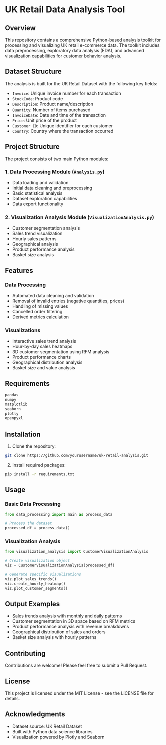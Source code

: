 # UK Retail Data Analysis Tool

## Overview
This repository contains a comprehensive Python-based analysis toolkit for processing and visualizing UK retail e-commerce data. The toolkit includes data preprocessing, exploratory data analysis (EDA), and advanced visualization capabilities for customer behavior analysis.

## Dataset Structure
The analysis is built for the UK Retail Dataset with the following key fields:
- `Invoice`: Unique invoice number for each transaction
- `StockCode`: Product code
- `Description`: Product name/description
- `Quantity`: Number of items purchased
- `InvoiceDate`: Date and time of the transaction
- `Price`: Unit price of the product
- `Customer ID`: Unique identifier for each customer
- `Country`: Country where the transaction occurred

## Project Structure
The project consists of two main Python modules:

### 1. Data Processing Module (`Analysis.py`)
- Data loading and validation
- Initial data cleaning and preprocessing
- Basic statistical analysis
- Dataset exploration capabilities
- Data export functionality

### 2. Visualization Analysis Module (`VisualizationAnalysis.py`)
- Customer segmentation analysis
- Sales trend visualization
- Hourly sales patterns
- Geographical analysis
- Product performance analysis
- Basket size analysis

## Features

### Data Processing
- Automated data cleaning and validation
- Removal of invalid entries (negative quantities, prices)
- Handling of missing values
- Cancelled order filtering
- Derived metrics calculation

### Visualizations
- Interactive sales trend analysis
- Hour-by-day sales heatmaps
- 3D customer segmentation using RFM analysis
- Product performance charts
- Geographical distribution analysis
- Basket size and value analysis

## Requirements
```python
pandas
numpy
matplotlib
seaborn
plotly
openpyxl
```

## Installation
1. Clone the repository:
```bash
git clone https://github.com/yourusername/uk-retail-analysis.git
```

2. Install required packages:
```bash
pip install -r requirements.txt
```

## Usage

### Basic Data Processing
```python
from data_processing import main as process_data

# Process the dataset
processed_df = process_data()
```

### Visualization Analysis
```python
from visualization_analysis import CustomerVisualizationAnalysis

# Create visualization object
viz = CustomerVisualizationAnalysis(processed_df)

# Generate specific visualizations
viz.plot_sales_trends()
viz.create_hourly_heatmap()
viz.plot_customer_segments()
```

## Output Examples
- Sales trends analysis with monthly and daily patterns
- Customer segmentation in 3D space based on RFM metrics
- Product performance analysis with revenue breakdowns
- Geographical distribution of sales and orders
- Basket size analysis with hourly patterns

## Contributing
Contributions are welcome! Please feel free to submit a Pull Request.

## License
This project is licensed under the MIT License - see the LICENSE file for details.

## Acknowledgments
- Dataset source: UK Retail Dataset
- Built with Python data science libraries
- Visualization powered by Plotly and Seaborn
